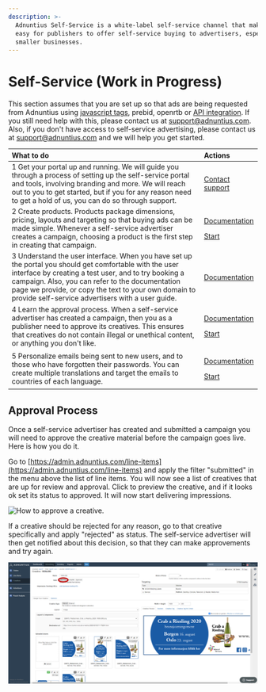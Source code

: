 ```yaml
---
description: >-
  Adnuntius Self-Service is a white-label self-service channel that makes it
  easy for publishers to offer self-service buying to advertisers, especially
  smaller businesses.
---
```


# Self-Service \(Work in Progress\)

This section assumes that you are set up so that ads are being requested from Adnuntius using [javascript tags](../../adnuntius-advertising/requesting-ads/intro/), prebid, openrtb or [API integration](../../adnuntius-advertising/requesting-ads/http-api.md). If you still need help with this, please contact us at [support@adnuntius.com](mailto:support@adnuntius.com). Also, if you don't have access to self-service advertising, please contact us at [support@adnuntius.com](mailto:support@adnuntius.com) and we will help you get started. 

<table>
  <thead>
    <tr>
      <th style="text-align:left">What to do</th>
      <th style="text-align:left">Actions</th>
    </tr>
  </thead>
  <tbody>
    <tr>
      <td style="text-align:left">1 Get your portal up and running. We will guide you through a process
        of setting up the self-service portal and tools, involving branding and
        more. We will reach out to you to get started, but if you for any reason
        need to get a hold of us, you can do so through support.</td>
      <td style="text-align:left"><a href="mailto:support@adnuntius.com">Contact support</a>
      </td>
    </tr>
    <tr>
      <td style="text-align:left">2 Create products. Products package dimensions, pricing, layouts and targeting
        so that buying ads can be made simple. Whenever a self-service advertiser
        creates a campaign, choosing a product is the first step in creating that
        campaign.</td>
      <td style="text-align:left">
        <p><a href="../../adnuntius-advertising/admin-ui/admin/products.md">Documentation</a>
        </p>
        <p><a href="https://admin.adnuntius.com/admin/products">Start</a>
        </p>
      </td>
    </tr>
    <tr>
      <td style="text-align:left">3 Understand the user interface. When you have set up the portal you should
        get comfortable with the user interface by creating a test user, and to
        try booking a campaign. Also, you can refer to the documentation page we
        provide, or copy the text to your own domain to provide self-service advertisers
        with a user guide.</td>
      <td style="text-align:left"><a href="user-interface-guide.md">Documentation</a>
      </td>
    </tr>
    <tr>
      <td style="text-align:left">4 Learn the approval process. When a self-service advertiser has created
        a campaign, then you as a publisher need to approve its creatives. This
        ensures that creatives do not contain illegal or unethical content, or
        anything you don&apos;t like.</td>
      <td style="text-align:left">
        <p><a href="https://docs.adnuntius.com/onboarding-guides/adnuntius-self-service#approval-process">Documentation</a>
        </p>
        <p><a href="https://admin.adnuntius.com/line-items">Start</a>
        </p>
      </td>
    </tr>
    <tr>
      <td style="text-align:left">5 Personalize emails being sent to new users, and to those who have forgotten
        their passwords. You can create multiple translations and target the emails
        to countries of each language.</td>
      <td style="text-align:left">
        <p><a href="../../adnuntius-advertising/admin-ui/admin/email-translations.md">Documentation</a>
        </p>
        <p><a href="https://admin.adnuntius.com/admin/email-translations">Start</a>
        </p>
      </td>
    </tr>
  </tbody>
</table>

## Approval Process

Once a self-service advertiser has created and submitted a campaign you will need to approve the creative material before the campaign goes live. Here is how you do it.

Go to [https://admin.adnuntius.com/line-items](https://admin.adnuntius.com/line-items) and apply the filter "submitted" in the menu above the list of line items. You will now see a list of creatives that are up for review and approval. Click to preview the creative, and if it looks ok set its status to approved. It will now start delivering impressions. 

![How to approve a creative.](../../.gitbook/assets/202007-aa-ss-approval-process.gif)

If a creative should be rejected for any reason, go to that creative specifically and apply "rejected" as status. The self-service advertiser will then get notified about this decision, so that they can make approvements and try again. 

![Where to find the &quot;rejected&quot; status.](../../.gitbook/assets/rejected.png)

